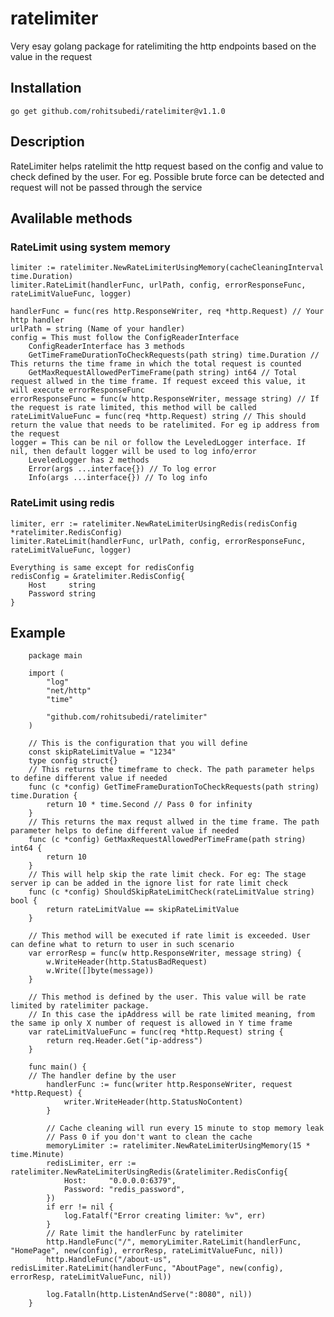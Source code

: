 # ratelimiter

Very esay golang package for ratelimiting the http endpoints based on the value in the request

## Installation
    go get github.com/rohitsubedi/ratelimiter@v1.1.0

## Description
RateLimiter helps ratelimit the http request based on the config and value to check defined by the user.
For eg. Possible brute force can be detected and request will not be passed through the service

## Avalilable methods
### RateLimit using system memory
    limiter := ratelimiter.NewRateLimiterUsingMemory(cacheCleaningInterval time.Duration)
    limiter.RateLimit(handlerFunc, urlPath, config, errorResponseFunc, rateLimitValueFunc, logger)
    
    handlerFunc = func(res http.ResponseWriter, req *http.Request) // Your http handler
    urlPath = string (Name of your handler)
    config = This must follow the ConfigReaderInterface
        ConfigReaderInterface has 3 methods
        GetTimeFrameDurationToCheckRequests(path string) time.Duration // This returns the time frame in which the total request is counted
        GetMaxRequestAllowedPerTimeFrame(path string) int64 // Total request allwed in the time frame. If request exceed this value, it will execute errorResponseFunc
    errorResponseFunc = func(w http.ResponseWriter, message string) // If the request is rate limited, this method will be called
    rateLimitValueFunc = func(req *http.Request) string // This should return the value that needs to be ratelimited. For eg ip address from the request
    logger = This can be nil or follow the LeveledLogger interface. If nil, then default logger will be used to log info/error
        LeveledLogger has 2 methods
        Error(args ...interface{}) // To log error
        Info(args ...interface{}) // To log info
### RateLimit using redis
    limiter, err := ratelimiter.NewRateLimiterUsingRedis(redisConfig *ratelimiter.RedisConfig)
    limiter.RateLimit(handlerFunc, urlPath, config, errorResponseFunc, rateLimitValueFunc, logger)
    
    Everything is same except for redisConfig
    redisConfig = &ratelimiter.RedisConfig{
        Host     string
	    Password string
    }

## Example
```golang
    package main

    import (
        "log"
        "net/http"
        "time"
    
        "github.com/rohitsubedi/ratelimiter"
    )
    
    // This is the configuration that you will define
    const skipRateLimitValue = "1234"
    type config struct{}
    // This returns the timeframe to check. The path parameter helps to define different value if needed
    func (c *config) GetTimeFrameDurationToCheckRequests(path string) time.Duration {
        return 10 * time.Second // Pass 0 for infinity
    }
    // This returns the max requst allwed in the time frame. The path parameter helps to define different value if needed
    func (c *config) GetMaxRequestAllowedPerTimeFrame(path string) int64 {
        return 10
    }
    // This will help skip the rate limit check. For eg: The stage server ip can be added in the ignore list for rate limit check
    func (c *config) ShouldSkipRateLimitCheck(rateLimitValue string) bool {
        return rateLimitValue == skipRateLimitValue
    }
    
    // This method will be executed if rate limit is exceeded. User can define what to return to user in such scenario
    var errorResp = func(w http.ResponseWriter, message string) {
        w.WriteHeader(http.StatusBadRequest)
        w.Write([]byte(message))
    }
    
    // This method is defined by the user. This value will be rate limited by ratelimiter package.
    // In this case the ipAddress will be rate limited meaning, from the same ip only X number of request is allowed in Y time frame
    var rateLimitValueFunc = func(req *http.Request) string {
        return req.Header.Get("ip-address")
    }
    
    func main() { 
	// The handler define by the user
        handlerFunc := func(writer http.ResponseWriter, request *http.Request) {
            writer.WriteHeader(http.StatusNoContent)
        }
    
        // Cache cleaning will run every 15 minute to stop memory leak
        // Pass 0 if you don't want to clean the cache
        memoryLimiter := ratelimiter.NewRateLimiterUsingMemory(15 * time.Minute)
        redisLimiter, err := ratelimiter.NewRateLimiterUsingRedis(&ratelimiter.RedisConfig{
            Host:     "0.0.0.0:6379",
            Password: "redis_password",
        })
        if err != nil {
            log.Fatalf("Error creating limiter: %v", err)
        }
        // Rate limit the handlerFunc by ratelimiter
        http.HandleFunc("/", memoryLimiter.RateLimit(handlerFunc, "HomePage", new(config), errorResp, rateLimitValueFunc, nil))
        http.HandleFunc("/about-us", redisLimiter.RateLimit(handlerFunc, "AboutPage", new(config), errorResp, rateLimitValueFunc, nil))
    
        log.Fatalln(http.ListenAndServe(":8080", nil))
    }
```

